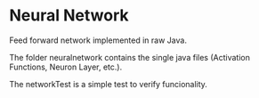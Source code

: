 # Neural Network
Feed forward network implemented in raw Java.

The folder neuralnetwork contains the single java files (Activation Functions, Neuron Layer, etc.).

The networkTest is a simple test to verify funcionality.
